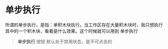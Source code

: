 # 单步执行
所谓的单步执行，是指：单积木块执行。当工作区存在大量积木块时，我只想执行其中的一个积木块，看看是什么效果。这个时候就可以用到 单步执行

> **单步执行** 按钮 默认处于禁用状态，是不可点击的